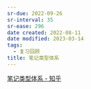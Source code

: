 ```yaml
---
sr-due: 2022-09-26
sr-interval: 35
sr-ease: 296
date created: 2022-08-11
date modified: 2023-03-14
tags:
  - 复习回顾
title: 笔记类型体系
---
```


[笔记类型体系 - 知乎](https://zhuanlan.zhihu.com/p/542384570)
